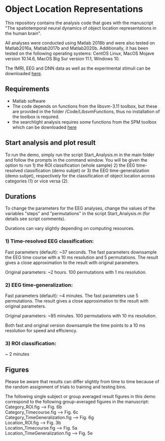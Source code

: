 # Object Location Representations



This repository contains the analysis code that goes with the manuscript "The spatiotemporal neural dynamics of object location representations in the human brain". 

All analyses were conducted using Matlab 2018b and were also tested on Matlab2016a, Matlab2017b and Matlab2020b. Additionally, it has been tested on the following operating systems: CentOS Linux, MacOS Mojave version 10.14.6, MacOS Big Sur version 11.1, Windows 10.

The fMRI, EEG and DNN data as well as the experimental stimuli can be downloaded [here](https://osf.io/7zswn/?view_only=db183dde8f4b406aaba5dfc0dd0ae67d).


## Requirements

- Matlab software
- The code depends on functions from the libsvm-3.11 toolbox, but these are provided in the folder /Code/LibsvmFunctions, thus no installation of the toolbox is required.
- the searchlight analysis requires some functions from the SPM toolbox which can be downloaded [here](https://www.fil.ion.ucl.ac.uk/spm/software/spm12/)

## Start analysis and plot result

To run the demo, simply run the script Start_Analysis.m in the main folder and follow the prompts in the command window. You will be given the option to run 1) the ROI classification (whole sample) 2) the EEG time-resolved classification (demo subjet) or 3) the EEG time-generalization (demo subjet), respectively for the classification of object location across categories (1) or vice versa (2).


## Durations

To change the parameters for the EEG analyses, change the values of the variables "steps" and "permutations" in the script Start_Analysis.m (for details see script comments).

Durations can vary slightly depending on computing resources. 

### 1) Time-resolved EEG classification: 

Fast parameters (default): ~37 seconds. The fast parameters downsample the EEG time course with a 10 ms resolution and 5 permutations. The result gives a close approximation to the result with original parameters.

Original parameters: ~2 hours. 100 permutations with 1 ms resolution.


### 2) EEG time-generalization:

Fast parameters (default): ~4 minutes. The fast parameters use 5 permutations. The result gives a close approximation to the result with original parameters.

Original parameters: ~85 minutes. 100 permutations with 10 ms resolution. 

Both fast and original version downsample the time points to a 10 ms resolution for speed and efficiency.


### 3) ROI classification:

~ 2 minutes


## Figures

Please be aware that results can differ slightly from time to time because of the random assignment of trials to training and testing bins.

The following single subject or group averaged result figures in this demo correspond to the following group-averaged figures in the manuscript: \
Category_ROI.fig --> Fig. 6b \
Category_Timecourse.fig --> Fig. 6c \
Category_TimeGeneralization.fig --> Fig. 6g \
Location_ROI.fig --> Fig. 3b \
Location_Timecourse.fig --> Fig. 5a \
Location_TimeGeneralization.fig --> Fig. 5e
